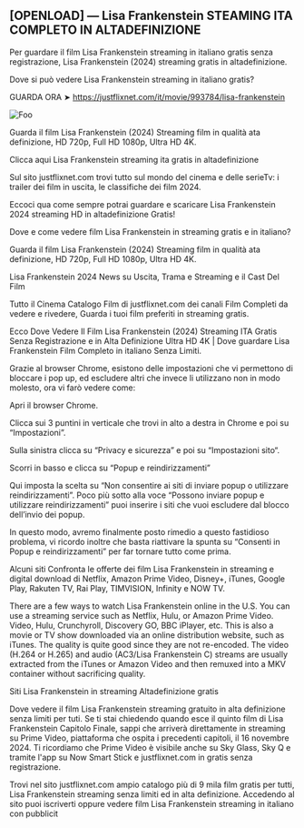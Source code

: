## [OPENLOAD] — Lisa Frankenstein STEAMING ITA COMPLETO IN ALTADEFINIZIONE

Per guardare il film Lisa Frankenstein streaming in italiano gratis senza registrazione, Lisa Frankenstein (2024) streaming gratis in altadefinizione.

Dove si può vedere Lisa Frankenstein streaming in italiano gratis?

GUARDA ORA ➤ https://justflixnet.com/it/movie/993784/lisa-frankenstein

<animated-image data-catalyst=""><a href="https://justflixnet.com/it/movie/993784/lisa-frankenstein" rel="nofollow" data-target="animated-image.originalLink"><img src="https://camo.githubusercontent.com/917e6ed5c302499242165dcc02bdbce85c075fd21b35918eb9c0b771855261b8/68747470733a2f2f7374617469632e7769787374617469632e636f6d2f6d656469612f6232343966395f61646163386637306662336634356238383639313639366337376465313866337e6d76322e676966" alt="Foo" data-canonical-src="https://static.wixstatic.com/media/b249f9_adac8f70fb3f45b88691696c77de18f3~mv2.gif" style="max-width: 100%; display: inline-block;" data-target="animated-image.originalImage"></a>

Guarda il film Lisa Frankenstein (2024) Streaming film in qualità ata definizione, HD 720p, Full HD 1080p, Ultra HD 4K.

Clicca aqui Lisa Frankenstein streaming ita gratis in altadefinizione

Sul sito justflixnet.com trovi tutto sul mondo del cinema e delle serieTv: i trailer dei film in uscita, le classifiche dei film 2024.

Eccoci qua come sempre potrai guardare e scaricare Lisa Frankenstein 2024 streaming HD in altadefinizione Gratis!

Dove e come vedere film Lisa Frankenstein in streaming gratis e in italiano?

Guarda il film Lisa Frankenstein (2024) Streaming film in qualità ata definizione, HD 720p, Full HD 1080p, Ultra HD 4K.

Lisa Frankenstein 2024 News su Uscita, Trama e Streaming e il Cast Del Film

Tutto il Cinema Catalogo Film di justflixnet.com dei canali Film Completi da vedere e rivedere, Guarda i tuoi film preferiti in streaming gratis.

Ecco Dove Vedere Il Film Lisa Frankenstein (2024) Streaming ITA Gratis Senza Registrazione e in Alta Definizione Ultra HD 4K | Dove guardare Lisa Frankenstein Film Completo in italiano Senza Limiti.

Grazie al browser Chrome, esistono delle impostazioni che vi permettono di bloccare i pop up, ed escludere altri che invece li utilizzano non in modo molesto, ora vi farò vedere come:

Apri il browser Chrome.

Clicca sui 3 puntini in verticale che trovi in alto a destra in Chrome e poi su “Impostazioni”.

Sulla sinistra clicca su “Privacy e sicurezza” e poi su “Impostazioni sito“.

Scorri in basso e clicca su “Popup e reindirizzamenti”

Qui imposta la scelta su “Non consentire ai siti di inviare popup o utilizzare reindirizzamenti”. Poco più sotto alla voce “Possono inviare popup e utilizzare reindirizzamenti” puoi inserire i siti che vuoi escludere dal blocco dell’invio dei popup.

In questo modo, avremo finalmente posto rimedio a questo fastidioso problema, vi ricordo inoltre che basta riattivare la spunta su “Consenti in Popup e reindirizzamenti” per far tornare tutto come prima.

Alcuni siti Confronta le offerte dei film Lisa Frankenstein in streaming e digital download di Netflix, Amazon Prime Video, Disney+, iTunes, Google Play, Rakuten TV, Rai Play, TIMVISION, Infinity e NOW TV.

There are a few ways to watch Lisa Frankenstein online in the U.S. You can use a streaming service such as Netflix, Hulu, or Amazon Prime Video. Video, Hulu, Crunchyroll, Discovery GO, BBC iPlayer, etc. This is also a movie or TV show downloaded via an online distribution website, such as iTunes. The quality is quite good since they are not re-encoded. The video (H.264 or H.265) and audio (AC3/Lisa Frankenstein C) streams are usually extracted from the iTunes or Amazon Video and then remuxed into a MKV container without sacrificing quality.

Siti Lisa Frankenstein in streaming Altadefinizione gratis

Dove vedere il film Lisa Frankenstein streaming gratuito in alta definizione senza limiti per tuti. Se ti stai chiedendo quando esce il quinto film di Lisa Frankenstein Capitolo Finale, sappi che arriverà direttamente in streaming su Prime Video, piattaforma che ospita i precedenti capitoli, il 16 novembre 2024. Ti ricordiamo che Prime Video è visibile anche su Sky Glass, Sky Q e tramite l'app su Now Smart Stick e justflixnet.com in gratis senza registrazione.

Trovi nel sito justflixnet.com ampio catalogo più di 9 mila film gratis per tutti, Lisa Frankenstein streaming senza limiti ed in alta definizione. Accedendo al sito puoi iscriverti oppure vedere film Lisa Frankenstein streaming in italiano con pubblicit
